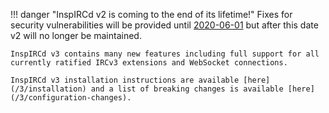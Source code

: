 <!-- This file contains a page fragment. Any changes will affect all pages that include it. -->

!!! danger "InspIRCd v2 is coming to the end of its lifetime!"
    Fixes for security vulnerabilities will be provided until [2020-06-01](https://www.inspircd.org/2019/06/01/v20-maintenance-schedule.html) but after this date v2 will no longer be maintained.

    InspIRCd v3 contains many new features including full support for all currently ratified IRCv3 extensions and WebSocket connections.

    InspIRCd v3 installation instructions are available [here](/3/installation) and a list of breaking changes is available [here](/3/configuration-changes).
